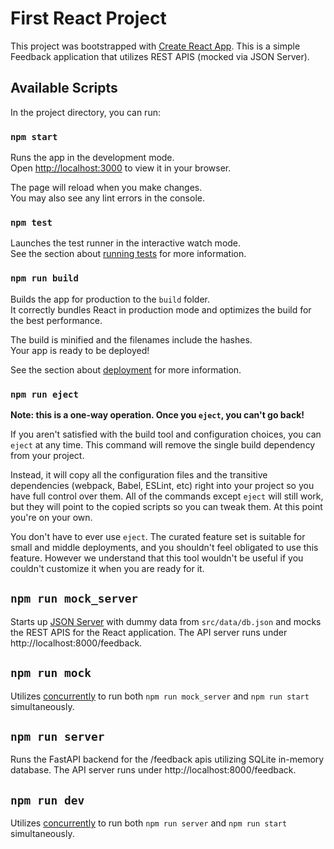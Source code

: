 # First React Project

This project was bootstrapped with [Create React App](https://github.com/facebook/create-react-app).  This is a simple Feedback application that utilizes REST APIS (mocked via JSON Server).

## Available Scripts

In the project directory, you can run:

### `npm start`

Runs the app in the development mode.\
Open [http://localhost:3000](http://localhost:3000) to view it in your browser.

The page will reload when you make changes.\
You may also see any lint errors in the console.

### `npm test`

Launches the test runner in the interactive watch mode.\
See the section about [running tests](https://facebook.github.io/create-react-app/docs/running-tests) for more information.

### `npm run build`

Builds the app for production to the `build` folder.\
It correctly bundles React in production mode and optimizes the build for the best performance.

The build is minified and the filenames include the hashes.\
Your app is ready to be deployed!

See the section about [deployment](https://facebook.github.io/create-react-app/docs/deployment) for more information.

### `npm run eject`

**Note: this is a one-way operation. Once you `eject`, you can't go back!**

If you aren't satisfied with the build tool and configuration choices, you can `eject` at any time. This command will remove the single build dependency from your project.

Instead, it will copy all the configuration files and the transitive dependencies (webpack, Babel, ESLint, etc) right into your project so you have full control over them. All of the commands except `eject` will still work, but they will point to the copied scripts so you can tweak them. At this point you're on your own.

You don't have to ever use `eject`. The curated feature set is suitable for small and middle deployments, and you shouldn't feel obligated to use this feature. However we understand that this tool wouldn't be useful if you couldn't customize it when you are ready for it.

## `npm run mock_server`

Starts up [JSON Server](https://github.com/typicode/json-server) with dummy data from `src/data/db.json` and mocks the REST APIS for the React application.  The API server runs under http://localhost:8000/feedback.

## `npm run mock`
Utilizes [concurrently](https://github.com/open-cli-tools/concurrently) to run both `npm run mock_server` and `npm run start` simultaneously.

## `npm run server`
Runs the FastAPI backend for the /feedback apis utilizing SQLite in-memory database.  The API server runs under http://localhost:8000/feedback.

## `npm run dev`
Utilizes [concurrently](https://github.com/open-cli-tools/concurrently) to run both `npm run server` and `npm run start` simultaneously.